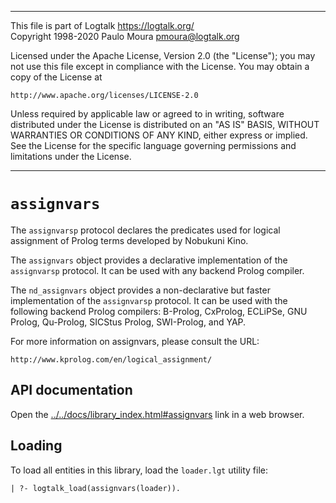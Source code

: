 ________________________________________________________________________

This file is part of Logtalk <https://logtalk.org/>  
Copyright 1998-2020 Paulo Moura <pmoura@logtalk.org>

Licensed under the Apache License, Version 2.0 (the "License");
you may not use this file except in compliance with the License.
You may obtain a copy of the License at

    http://www.apache.org/licenses/LICENSE-2.0

Unless required by applicable law or agreed to in writing, software
distributed under the License is distributed on an "AS IS" BASIS,
WITHOUT WARRANTIES OR CONDITIONS OF ANY KIND, either express or implied.
See the License for the specific language governing permissions and
limitations under the License.
________________________________________________________________________


`assignvars`
============

The `assignvarsp` protocol declares the predicates used for logical assignment 
of Prolog terms developed by Nobukuni Kino.

The `assignvars` object provides a declarative implementation of the `assignvarsp`
protocol. It can be used with any backend Prolog compiler. 

The `nd_assignvars` object provides a non-declarative but faster implementation
of the `assignvarsp` protocol. It can be used with the following backend Prolog
compilers: B-Prolog, CxProlog, ECLiPSe, GNU Prolog, Qu-Prolog, SICStus Prolog,
SWI-Prolog, and YAP.

For more information on assignvars, please consult the URL:

	http://www.kprolog.com/en/logical_assignment/


API documentation
-----------------

Open the [../../docs/library_index.html#assignvars](../../docs/library_index.html#assignvars)
link in a web browser.


Loading
-------

To load all entities in this library, load the `loader.lgt` utility file:

	| ?- logtalk_load(assignvars(loader)).

